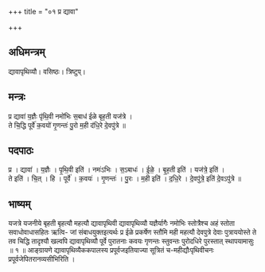 +++
title = "०१ प्र द्यावा"

+++
## अधिमन्त्रम्
द्यावापृथिव्यौ। वसिष्ठः। त्रिष्टुप्।

## मन्त्रः
प्र द्यावा॑ य॒ज्ञैः पृ॑थि॒वी नमो॑भिः स॒बाध॑ ईळे बृह॒ती यज॑त्रे ।  
ते चि॒द्धि पूर्वे॑ क॒वयो॑ गृ॒णन्तः॑ पु॒रो म॒ही द॑धि॒रे दे॒वपु॑त्रे ॥

## पदपाठः
प्र । द्यावा॑ । य॒ज्ञैः । पृ॒थि॒वी इति॑ । नमः॑ऽभिः । स॒ऽबाधः॑ । ई॒ळे॒ । बृ॒ह॒ती इति॑ । यज॑त्रे॒ इति॑ ।  
ते इति॑ । चि॒त् । हि । पूर्वे॑ । क॒वयः॑ । गृ॒णन्तः॑ । पु॒रः । म॒ही इति॑ । द॒धि॒रे । दे॒वपु॑त्रे॒ इति॑ दे॒वऽपु॑त्रे ॥

## भाष्यम्
यजत्रे यजनीये बृहती बृहत्यौ महत्यौ द्यावापृथिवी द्यावापृथिव्यौ यज्ञैर्यागैः नमोभिः स्तोत्रैश्च अहं स्तोता सवाधोवाधासहितः ऋत्वि- जां संबाधयुक्तइत्यर्थः प्र ईळे प्रकर्षेण स्तौमि मही महत्यौ देवपुत्रे देवाः पुत्राययोस्ते ते तव चिद्धि तादृश्यौ खल्वपि द्यावापृथिव्यौ पूर्वे पुरातनाः कवयः गृणन्तः स्तुवन्तः पुरोदधिरे पुरस्तात् स्थापयामासुः ॥ १ ॥ आङ्ग्रायणे द्यावापृथिव्यैककपालस्य प्रपूर्वजइतियाज्या सूत्रितं च-महीद्यौःपृथिवीचनः प्रपूर्वजेपितरानव्यसीभिरिति ।